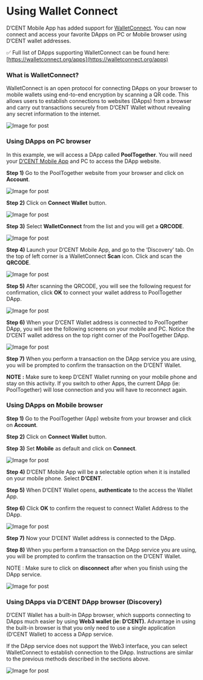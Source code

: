 # Using Wallet Connect

D’CENT Mobile App has added support for [WalletConnect](https://walletconnect.org/). You can now connect and access your favorite DApps on PC or Mobile browser using D’CENT wallet addresses.

✅ Full list of DApps supporting WalletConnect can be found here: [https://walletconnect.org/apps](https://walletconnect.org/apps)

### What is WalletConnect?

WalletConnect is an open protocol for connecting DApps on your browser to mobile wallets using end-to-end encryption by scanning a QR code. This allows users to establish connections to websites \(DApps\) from a browser and carry out transactions securely from D’CENT Wallet without revealing any secret information to the internet.

![Image for post](https://miro.medium.com/max/2008/1*CEAbRRVwW-YHZPkG7R84RQ.png)



### Using DApps on PC browser

In this example, we will access a DApp called **PoolTogether**. You will need your [D’CENT Mobile App](https://play.google.com/store/apps/details?id=com.kr.iotrust.dcent.wallet&utm_source=dcentwallet&utm_campaign=mobileapp) and PC to access the DApp website.

**Step 1\)** Go to the PoolTogether website from your browser and click on **Account**.

![Image for post](https://miro.medium.com/max/1233/1*UfFV4TYVA9T7CBmHZK7yXg.png)

**Step 2\)** Click on **Connect Wallet** button.

![Image for post](https://miro.medium.com/max/1405/1*KatOalNtNnpJCKOgAmvKkg.png)

**Step 3\)** Select **WalletConnect** from the list and you will get a **QRCODE**.

![Image for post](https://miro.medium.com/max/1722/1*AQhUiqpyO5KgJU0Seikrjg.png)

**Step 4\)** Launch your D’CENT Mobile App, and go to the ‘Discovery’ tab. On the top of left corner is a WalletConnect **Scan** icon. Click and scan the **QRCODE**.

![Image for post](https://miro.medium.com/max/361/1*WR1WjrpTd6RLWA5R4bLvSA.png)

**Step 5\)** After scanning the QRCODE, you will see the following request for confirmation, click **OK** to connect your wallet address to PoolTogether DApp.

![Image for post](https://miro.medium.com/max/363/1*kKbm-tO_Q7p6HGh7BJVvpQ.png)

**Step 6\)** When your D’CENT Wallet address is connected to PoolTogether DApp, you will see the following screens on your mobile and PC. Notice the D’CENT wallet address on the top right corner of the PoolTogether DApp.

![Image for post](https://miro.medium.com/max/1830/1*RREBrFgEY_O3bQMCPzAtVw.png)

**Step 7\)** When you perform a transaction on the DApp service you are using, you will be prompted to confirm the transaction on the D’CENT Wallet.

**NOTE :** Make sure to keep D’CENT Wallet running on your mobile phone and stay on this activity. If you switch to other Apps, the current DApp \(ie: PoolTogether\) will lose connection and you will have to reconnect again.

### Using DApps on Mobile browser

**Step 1\)** Go to the PoolTogether \(App\) website from your browser and click on **Account**.

**Step 2\)** Click on **Connect Wallet** button.

**Step 3\)** Set **Mobile** as default and click on **Connect**.

![Image for post](https://miro.medium.com/max/2021/1*HsRZN9XcGG4nieTLv6JPfw.png)

**Step 4\)** D’CENT Mobile App will be a selectable option when it is installed on your mobile phone. Select **D’CENT**.

**Step 5\)** When D’CENT Wallet opens, **authenticate** to the access the Wallet App.

**Step 6\)** Click **OK** to confirm the request to connect Wallet Address to the DApp.

![Image for post](https://miro.medium.com/max/2021/1*tG8XnEFF3-con8tr5u3srQ.png)

**Step 7\)** Now your D’CENT Wallet address is connected to the DApp.

**Step 8\)** When you perform a transaction on the DApp service you are using, you will be prompted to confirm the transaction on the D’CENT Wallet.

NOTE : Make sure to click on **disconnect** after when you finish using the DApp service.

![Image for post](https://miro.medium.com/max/1352/1*AvPYRbseexp5kdzNBeFqjQ.png)

### Using DApps via D’CENT DApp browser \(Discovery\)

D’CENT Wallet has a built-in DApp browser, which supports connecting to DApps much easier by using **Web3 wallet \(ie: D’CENT\).** Advantage in using the built-in browser is that you only need to use a single application \(D’CENT Wallet\) to access a DApp service.

If the DApp service does not support the Web3 interface, you can select WalletConnect to establish connection to the DApp. Instructions are similar to the previous methods described in the sections above.  


![Image for post](https://miro.medium.com/max/2153/1*vRWKEbn4UGLlq1ST4CK-FA.png)

